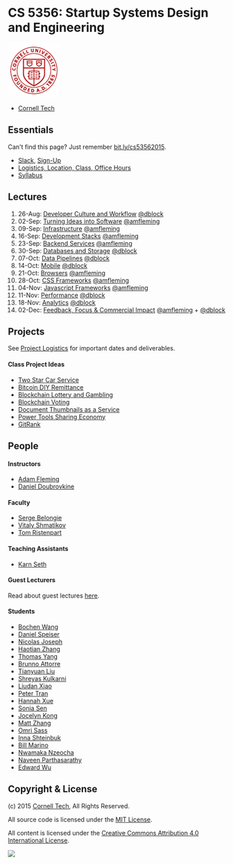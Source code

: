 CS 5356: Startup Systems Design and Engineering
===============================================

![Cornell Tech](images/cornell-logo.png "Cornell Tech")

* [Cornell Tech](http://tech.cornell.edu)

Essentials
----------

Can't find this page? Just remember [bit.ly/cs53562015](http://bit.ly/cs53562015).

* [Slack](https://cornell-cs5356-2015.slack.com), [Sign-Up](https://cornell-cs5356-2015.slack.com/signup)
* [Logistics, Location, Class, Office Hours](course/logistics.md)
* [Syllabus](course/syllabus.md)

Lectures
--------

1.  26-Aug: [Developer Culture and Workflow](course/01-developer-culture-and-workflow.md)         [@dblock](/people/daniel-doubrovkine.md)
2.  02-Sep: [Turning Ideas into Software](course/02-turning-ideas-into-software.md)               [@amfleming](/people/adam-fleming.md)
3.  09-Sep: [Infrastructure](course/03-infrastructure.md)                                         [@amfleming](/people/adam-fleming.md)
4.  16-Sep: [Development Stacks](course/04-development-stacks.md)                                 [@amfleming](/people/adam-fleming.md)
5.  23-Sep: [Backend Services](course/05-backend-services.md)                                     [@amfleming](/people/adam-fleming.md)
6.  30-Sep: [Databases and Storage](course/06-databases-and-storage.md)                           [@dblock](/people/daniel-doubrovkine.md)
7.  07-Oct: [Data Pipelines](course/07-data-pipelines.md)                                         [@dblock](/people/daniel-doubrovkine.md)
8.  14-Oct: [Mobile](course/08-mobile.md)                                                         [@dblock](/people/daniel-doubrovkine.md)
9.  21-Oct: [Browsers](course/09-browsers.md)                                                     [@amfleming](/people/adam-fleming.md)
10. 28-Oct: [CSS Frameworks](course/10-css.md)                                                    [@amfleming](/people/adam-fleming.md)
11. 04-Nov: [Javascript Frameworks](course/11-javascript.md)                                      [@amfleming](/people/adam-fleming.md)
12. 11-Nov: [Performance](course/12-performance.md)                                               [@dblock](/people/daniel-doubrovkine.md)
13. 18-Nov: [Analytics](course/13-analytics.md)                                                   [@dblock](/people/daniel-doubrovkine.md)
14. 02-Dec: [Feedback, Focus & Commercial Impact](course/14-feedback-focus-commercial-impact.md)  [@amfleming](/people/adam-fleming.md) + [@dblock](/people/daniel-doubrovkine.md)

Projects
--------

See [Project Logistics](projects/logistics.md) for important dates and deliverables.

#### Class Project Ideas

* [Two Star Car Service](projects/two-star-car-service.md)
* [Bitcoin DIY Remittance](projects/bitcoin-diy-remittance.md)
* [Blockchain Lottery and Gambling](projects/blockchain-lottery-and-gambling.md)
* [Blockchain Voting](projects/blockchain-voting.md)
* [Document Thumbnails as a Service](projects/document-thumbnails-as-a-service.md)
* [Power Tools Sharing Economy](projects/power-tools-sharing.md)
* [GitRank](projects/gitrank.md)

People
------

#### Instructors

* [Adam Fleming](people/adam-fleming.md)
* [Daniel Doubrovkine](people/daniel-doubrovkine.md)

#### Faculty

* [Serge Belongie](people/serge-belongie.md)
* [Vitaly Shmatikov](people/vitaly-shmatikov.md)
* [Tom Ristenpart](people/tom-ristenpart.md)

#### Teaching Assistants

* [Karn Seth](people/karn-seth.md)

#### Guest Lecturers

Read about guest lectures [here](course/guest-lectures.md).

#### Students

* [Bochen Wang](people/bochen-wang.md)
* [Daniel Speiser](people/daniel-speiser.md)
* [Nicolas Joseph](people/nicolas-joseph.md)
* [Haotian Zhang](people/haotian-zhang.md)
* [Thomas Yang](people/thomas-yang.md)
* [Brunno Attorre](people/brunno-attorre.md)
* [Tianyuan Liu](people/tianyuan-liu.md)
* [Shreyas Kulkarni](people/shreyas-kulkarni.md)
* [Liudan Xiao](people/liudan-xiao.md)
* [Peter Tran](people/peter-tran.md)
* [Hannah Xue](people/hannah-xue.md)
* [Sonia Sen](people/sonia-sen.md)
* [Jocelyn Kong](people/jocelyn-kong.md)
* [Matt Zhang](people/matt-zhang.md)
* [Omri Sass](people/omri-sass.md) 
* [Inna Shteinbuk](people/inna-shteinbuk.md) 
* [Bill Marino](people/bill-marino.md) 
* [Nwamaka Nzeocha](people/nwamaka-nzeocha.md)
* [Naveen Parthasarathy](people/naveen-parthasarathy.md) 
* [Edward Wu](people/edward-wu.md)

Copyright & License
-------------------

(c) 2015 [Cornell Tech](http://www.cs.cornell.edu), All Rights Reserved.

All source code is licensed under the [MIT License](MIT-LICENSE.txt).

All content is licensed under the [Creative Commons Attribution 4.0 International License](CC-BY-4.0-LICENSE).

<a href='https://creativecommons.org/licenses/by/4.0'>![](https://i.creativecommons.org/l/by/4.0/88x31.png)</a>
